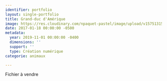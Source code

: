 ```yaml
---
identifier: portfolio
layout: single-portfolio
title: Grand-duc d'Amérique
image: https://res.cloudinary.com/npaquet-pastel/image/upload/v1575131536/IMG_6777_zsvnte.jpg
date: 2017-01-18 00:00:00 -0500
metadata:
  year: 2019-11-01 00:00:00 -0400
  dimensions: ''
  support: ''
  type: Création numérique
categorie: animaux

---
```

Fichier à vendre
